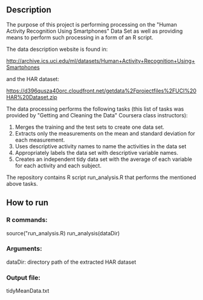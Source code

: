 ## Description 

The purpose of this project is performing processing on the "Human Activity Recognition Using Smartphones" Data Set 
as well as providing means to perform such processing in a form of an R script.

The data description website is found in:

http://archive.ics.uci.edu/ml/datasets/Human+Activity+Recognition+Using+Smartphones

and the HAR dataset:

https://d396qusza40orc.cloudfront.net/getdata%2Fprojectfiles%2FUCI%20HAR%20Dataset.zip

The data processing performs the following tasks (this list of tasks was provided by 
"Getting and Cleaning the Data" Coursera class instructors):

1. Merges the training and the test sets to create one data set.
2. Extracts only the measurements on the mean and standard deviation for each measurement. 
3. Uses descriptive activity names to name the activities in the data set
4. Appropriately labels the data set with descriptive variable names. 
5. Creates an independent tidy data set with the average of each variable for each activity and each subject.

The repository contains R script run_analysis.R that performs the mentioned above tasks.

## How to run

### R commands:
source("run_analysis.R)
run_analysis(dataDir)
    
### Arguments:
dataDir: directory path of the extracted HAR dataset

### Output file:
tidyMeanData.txt

